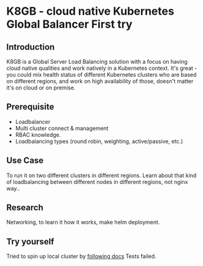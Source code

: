 # K8GB - cloud native Kubernetes Global Balancer First try

## Introduction
 K8GB is a Global Server Load Balancing solution with a focus on having cloud native qualities and work natively in a Kubernetes context. It's great - you could mix health status of different Kubernetes clusters who are based on different regions, and work on high availability of those, doesn't matter it's on cloud or on premise.

## Prerequisite
* Loadbalancer
* Multi cluster connect & management
* RBAC knowledge.
* Loadbalancing types (round robin, weighting, active/passive, etc.)

## Use Case
To run it on two different clusters in different regions. Learn about that kind of loadbalancing between different nodes in different regions, not nginx way..

## Research
Networking, to learn it how it works, make helm deployment.

## Try yourself
Tried to spin up local cluster by [following docs](https://www.k8gb.io/docs/local.html#running-project-locally)  Tests failed.
